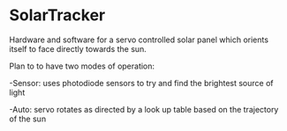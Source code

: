 # SolarTracker

Hardware and software for a servo controlled solar panel which orients itself to face directly towards the sun.

Plan to to have two modes of operation:

-Sensor: uses photodiode sensors to try and find the brightest source of light

-Auto: servo rotates as directed by a look up table based on the trajectory of the sun
